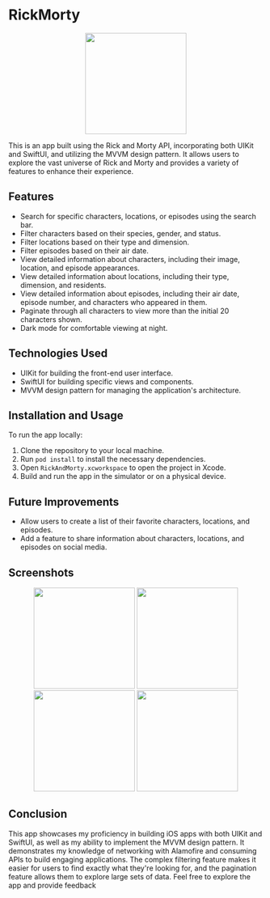 # RickMorty
<p align="center">
<img src="https://user-images.githubusercontent.com/42889128/236004755-7700e40c-d498-4244-878a-dc3a87af72a9.png" width="200" height="200" />
<p>
This is an app built using the Rick and Morty API, incorporating both UIKit and SwiftUI, and utilizing the MVVM design pattern. It allows users to explore the vast universe of Rick and Morty and provides a variety of features to enhance their experience. 

## Features

- Search for specific characters, locations, or episodes using the search bar.
- Filter characters based on their species, gender, and status.
- Filter locations based on their type and dimension.
- Filter episodes based on their air date.
- View detailed information about characters, including their image, location, and episode appearances.
- View detailed information about locations, including their type, dimension, and residents.
- View detailed information about episodes, including their air date, episode number, and characters who appeared in them.
- Paginate through all characters to view more than the initial 20 characters shown.
- Dark mode for comfortable viewing at night.

## Technologies Used

- UIKit for building the front-end user interface.
- SwiftUI for building specific views and components.
- MVVM design pattern for managing the application's architecture.

## Installation and Usage

To run the app locally:

1. Clone the repository to your local machine.
2. Run `pod install` to install the necessary dependencies.
3. Open `RickAndMorty.xcworkspace` to open the project in Xcode.
4. Build and run the app in the simulator or on a physical device.

## Future Improvements

- Allow users to create a list of their favorite characters, locations, and episodes.
- Add a feature to share information about characters, locations, and episodes on social media.

## Screenshots
<p align="center">
  <img src="https://user-images.githubusercontent.com/42889128/236007967-6a57de9e-8f19-4129-a55c-b7c3301e0929.png" width="200"/>
  <img src="https://user-images.githubusercontent.com/42889128/236008008-e83b094a-8ff7-4a95-a5f7-d6249692c2c0.png"  width="200"/>
  <img src="https://user-images.githubusercontent.com/42889128/236008019-27de4834-f321-4777-8a8c-2b536853d7be.png"  width="200"/>
<img src="https://user-images.githubusercontent.com/42889128/236008030-71804acc-0bfe-44f7-aa59-941e12078228.png"  width="200"/>
</p>

## Conclusion

This app showcases my proficiency in building iOS apps with both UIKit and SwiftUI, as well as my ability to implement the MVVM design pattern. It demonstrates my knowledge of networking with Alamofire and consuming APIs to build engaging applications. The complex filtering feature makes it easier for users to find exactly what they're looking for, and the pagination feature allows them to explore large sets of data. Feel free to explore the app and provide feedback
